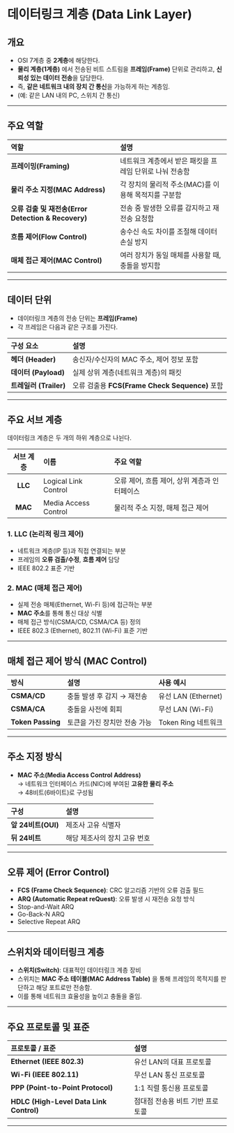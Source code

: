 # 데이터링크 계층 (Data Link Layer)

## 개요

- OSI 7계층 중 **2계층**에 해당한다.
- **물리 계층(1계층)** 에서 전송된 비트 스트림을 **프레임(Frame)** 단위로 관리하고, **신뢰성 있는 데이터 전송**을 담당한다.
- 즉, **같은 네트워크 내의 장치 간 통신**을 가능하게 하는 계층임.  
- (예: 같은 LAN 내의 PC, 스위치 간 통신)

---

## 주요 역할

| 역할 | 설명 |
|:--|:--|
| **프레이밍(Framing)** | 네트워크 계층에서 받은 패킷을 프레임 단위로 나눠 전송함 |
| **물리 주소 지정(MAC Address)** | 각 장치의 물리적 주소(MAC)를 이용해 목적지를 구분함 |
| **오류 검출 및 재전송(Error Detection & Recovery)** | 전송 중 발생한 오류를 감지하고 재전송 요청함 |
| **흐름 제어(Flow Control)** | 송수신 속도 차이를 조절해 데이터 손실 방지 |
| **매체 접근 제어(MAC Control)** | 여러 장치가 동일 매체를 사용할 때, 충돌을 방지함 |

---

## 데이터 단위

- 데이터링크 계층의 전송 단위는 **프레임(Frame)**
- 각 프레임은 다음과 같은 구조를 가진다.

| 구성 요소 | 설명 |
|:--|:--|
| **헤더 (Header)** | 송신자/수신자의 MAC 주소, 제어 정보 포함 |
| **데이터 (Payload)** | 실제 상위 계층(네트워크 계층)의 패킷 |
| **트레일러 (Trailer)** | 오류 검출용 **FCS(Frame Check Sequence)** 포함 |

---

## 주요 서브 계층

데이터링크 계층은 두 개의 하위 계층으로 나뉜다.

| 서브 계층 | 이름 | 주요 역할 |
|:--:|:--|:--|
| **LLC** | Logical Link Control | 오류 제어, 흐름 제어, 상위 계층과 인터페이스 |
| **MAC** | Media Access Control | 물리적 주소 지정, 매체 접근 제어 |

### 1. LLC (논리적 링크 제어)
- 네트워크 계층(IP 등)과 직접 연결되는 부분  
- 프레임의 **오류 검출/수정**, **흐름 제어** 담당  
- IEEE 802.2 표준 기반

### 2. MAC (매체 접근 제어)
- 실제 전송 매체(Ethernet, Wi-Fi 등)에 접근하는 부분  
- **MAC 주소**를 통해 통신 대상 식별  
- 매체 접근 방식(CSMA/CD, CSMA/CA 등) 정의  
- IEEE 802.3 (Ethernet), 802.11 (Wi-Fi) 표준 기반

---

## 매체 접근 제어 방식 (MAC Control)

| 방식 | 설명 | 사용 예시 |
|:--|:--|:--|
| **CSMA/CD** | 충돌 발생 후 감지 → 재전송 | 유선 LAN (Ethernet) |
| **CSMA/CA** | 충돌을 사전에 회피 | 무선 LAN (Wi-Fi) |
| **Token Passing** | 토큰을 가진 장치만 전송 가능 | Token Ring 네트워크 |

---

## 주소 지정 방식

- **MAC 주소(Media Access Control Address)**  
  → 네트워크 인터페이스 카드(NIC)에 부여된 **고유한 물리 주소**  
  → 48비트(6바이트)로 구성됨  

| 구성 | 설명 |
|:--|:--|
| **앞 24비트(OUI)** | 제조사 고유 식별자 |
| **뒤 24비트** | 해당 제조사의 장치 고유 번호 |

---

## 오류 제어 (Error Control)

- **FCS (Frame Check Sequence)**: CRC 알고리즘 기반의 오류 검출 필드  
- **ARQ (Automatic Repeat reQuest)**: 오류 발생 시 재전송 요청 방식  
- Stop-and-Wait ARQ  
- Go-Back-N ARQ  
- Selective Repeat ARQ

---

## 스위치와 데이터링크 계층

- **스위치(Switch)**: 대표적인 데이터링크 계층 장비 
- 스위치는 **MAC 주소 테이블(MAC Address Table)** 을 통해 프레임의 목적지를 판단하고 해당 포트로만 전송함.  
- 이를 통해 네트워크 효율성을 높이고 충돌을 줄임.

---

## 주요 프로토콜 및 표준

| 프로토콜 / 표준 | 설명 |
|:--|:--|
| **Ethernet (IEEE 802.3)** | 유선 LAN의 대표 프로토콜 |
| **Wi-Fi (IEEE 802.11)** | 무선 LAN 통신 프로토콜 |
| **PPP (Point-to-Point Protocol)** | 1:1 직렬 통신용 프로토콜 |
| **HDLC (High-Level Data Link Control)** | 점대점 전송용 비트 기반 프로토콜 |

---